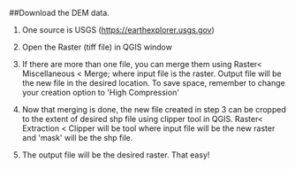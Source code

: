 

##Download the DEM data. 
1. One source is USGS (https://earthexplorer.usgs.gov)

2. Open the Raster (tiff file) in QGIS window

3. If there are more than one file, you can merge them using Raster< Miscellaneous < Merge; where input file is the raster. Output file will be the new file in the desired location. To save space, remember to change your creation option to 'High Compression'


4. Now that merging is done, the new file created in step 3 can be cropped to the extent of desired shp file using clipper tool in QGIS. Raster< Extraction < Clipper will be tool where input file will be the new raster and 'mask' will be the shp file. 

5. The output file will be the desired raster. That easy!
